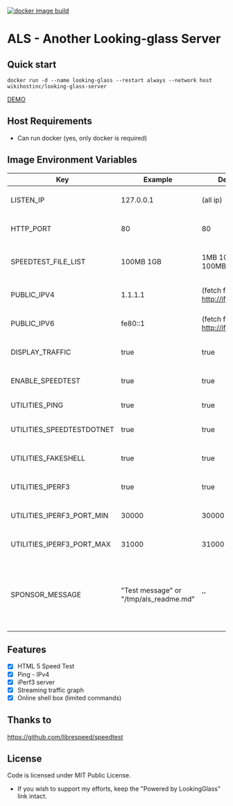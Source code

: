 [![docker image build](https://github.com/wikihost-opensource/als/actions/workflows/docker-image.yml/badge.svg)](https://github.com/wikihost-opensource/als/actions/workflows/docker-image.yml)

# ALS - Another Looking-glass Server

## Quick start
```
docker run -d --name looking-glass --restart always --network host wikihostinc/looking-glass-server
```

[DEMO](http://lg.hk1-bgp.hkg.50network.com/)

## Host Requirements
 - Can run docker (yes, only docker is required)

## Image Environment Variables
| Key                       | Example                                | Default                         | Description                                                                             |
| ------------------------- | -------------------------------------- | ------------------------------- | --------------------------------------------------------------------------------------- |
| LISTEN_IP                 | 127.0.0.1                              | (all ip)                        | which IP address will be listen use                                                     |
| HTTP_PORT                 | 80                                     | 80                              | which HTTP port should use                                                              |
| SPEEDTEST_FILE_LIST       | 100MB 1GB                              | 1MB 10MB 100MB 1GB              | size of static test files, separate with space                                          |
| PUBLIC_IPV4               | 1.1.1.1                                | (fetch from http://ifconfig.co) | The IPv4 address of the server                                                          |
| PUBLIC_IPV6               | fe80::1                                | (fetch from http://ifconfig.co) | The IPv6 address of the server                                                          |
| DISPLAY_TRAFFIC           | true                                   | true                            | Toggle the streaming traffic graph                                                      |
| ENABLE_SPEEDTEST          | true                                   | true                            | Toggle the speedtest feature                                                            |
| UTILITIES_PING            | true                                   | true                            | Toggle the ping feature                                                                 |
| UTILITIES_SPEEDTESTDOTNET | true                                   | true                            | Toggle the speedtest.net feature                                                        |
| UTILITIES_FAKESHELL       | true                                   | true                            | Toggle the HTML Shell feature                                                           |
| UTILITIES_IPERF3          | true                                   | true                            | Toggle the iperf3 feature                                                               |
| UTILITIES_IPERF3_PORT_MIN | 30000                                  | 30000                           | iperf3 listen port range - from                                                         |
| UTILITIES_IPERF3_PORT_MAX | 31000                                  | 31000                           | iperf3 listen port range - to                                                           |
| SPONSOR_MESSAGE           | "Test message" or "/tmp/als_readme.md" | ''                              | Show server sponsor message (support markdown file, required mapping file to container) |


## Features
- [x] HTML 5 Speed Test
- [x] Ping - IPv4
- [x] iPerf3 server
- [x] Streaming traffic graph
- [x] Online shell box (limited commands)

## Thanks to
https://github.com/librespeed/speedtest

## License

Code is licensed under MIT Public License.

* If you wish to support my efforts, keep the "Powered by LookingGlass" link intact.
